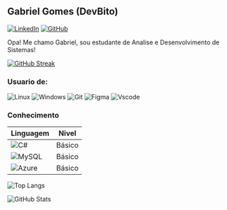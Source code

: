 ## Gabriel Gomes (DevBito)

[![LinkedIn](https://img.shields.io/badge/Linkedin-0077B5?style=for-the-badge&logo=linkedin&logoColor=white)](https://www.linkedin.com/in/gabriel-a837921a3/)
[![GitHub](https://img.shields.io/badge/GitHub-100000?style=for-the-badge&logo=github&logoColor=white)](https://github.com/DevBito)

Opa! Me chamo Gabriel, sou estudante de Analise e Desenvolvimento de Sistemas! 

[![GitHub Streak](https://streak-stats.demolab.com/?user=DevBito&theme=bear&background=000&border=30A3DC&dates=FFF)](https://git.io/streak-stats)

### Usuario de:
![Linux](https://img.shields.io/badge/Linux-000?style=for-the-badge&logo=linux&logoColor=FCC624)
![Windows](https://img.shields.io/badge/Windows-000?style=for-the-badge&logo=windows&logoColor=2CA5E0)
![Git](https://img.shields.io/badge/GIT-E44C30?style=for-the-badge&logo=git&logoColor=white)
![Figma](https://img.shields.io/badge/Figma-696969?style=for-the-badge&logo=figma&logoColor=figma)
![Vscode](https://img.shields.io/badge/Vscode-007ACC?style=for-the-badge&logo=visual-studio-code&logoColor=white)


### Conhecimento
| Linguagem | Nivel |
|-----------|-------|
|![C#](https://img.shields.io/badge/C%23-239120?style=for-the-badge&logo=c-sharp&logoColor=white)| Básico|
|![MySQL](https://img.shields.io/badge/MySQL-00000F?style=for-the-badge&logo=mysql&logoColor=white)| Básico|
|![Azure](https://img.shields.io/badge/Azure-blue?style=for-the-badge&logo=microsoft%20azure&logoColor=blue&labelColor=FFFFFF&link=https%3A%2F%2Fimages.app.goo.gl%2FK7PN1jYJd57x4q7A8)| Básico|

![Top Langs](https://github-readme-stats-git-masterrstaa-rickstaa.vercel.app/api/top-langs/?username=DevBito&bg_color=000&border_color=30A3DC&title_color=E94D5F&text_color=FFF)

![GitHub Stats](https://github-readme-stats.vercel.app/api?username=DevBito&theme=transparent&bg_color=000&border_color=30A3DC&show_icons=true&icon_color=30A3DC&title_color=E94D5F&text_color=FFF)